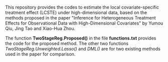 This repository provides the codes to estimate the local covariate-specific treatment effect (LCSTE) under high-dimensional data, based on the methods proposed in the paper "Inference for Heterogeneous Treatment Effects for Observational Data with High-Dimensional Covariates" by Yumou Qiu, Jing Tao and Xiao-Hua Zhou.

The function **TwoStageReg.Proposed()** in the file **functions.txt** provides the code for the proposed method. The other two functions *TwoStageReg.Unweighted.Lasso()* and *DML()* are for two existing methods used in the paper for comparison. 
